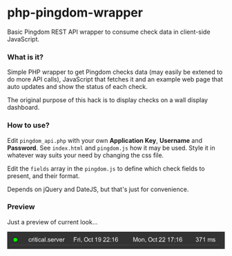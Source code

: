 php-pingdom-wrapper
===================

Basic Pingdom REST API wrapper to consume check data in client-side JavaScript.

### What is it?

Simple PHP wrapper to get Pingdom checks data (may easily be extened to do more API calls), JavaScript that fetches it and an example web page that auto updates and show the status of each check.

The original purpose of this hack is to display checks on a wall display dashboard.

### How to use?

Edit `pingdom_api.php` with your own **Application Key**, **Username** and **Password**. See `index.html` and `pingdom.js` how it may be used. Style it in whatever way suits your need by changing the css file.

Edit the `fields` array in the `pingdom.js` to define which check fields to present, and their format.

Depends on jQuery and DateJS, but that's just for convenience.

### Preview

Just a preview of current look...

![Just an example...](https://github.com/stpe/js-php-pingdom-wrapper/raw/master/demo/preview.png "php-pingdom-wrapper preview")
